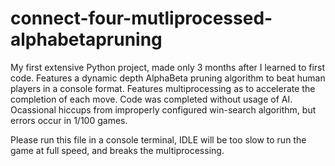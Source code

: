# connect-four-mutliprocessed-alphabetapruning
My first extensive Python project, made only 3 months after I learned to first code. Features a dynamic depth AlphaBeta pruning algorithm to beat human players in a console format. Features multiprocessing as to accelerate the completion of each move. Code was completed without usage of AI. Ocassional hiccups from improperly configured win-search algorithm, but errors occur in 1/100 games. 

Please run this file in a console terminal, IDLE will be too slow to run the game at full speed, and breaks the multiprocessing.
